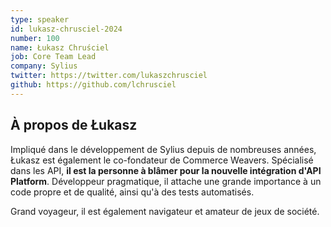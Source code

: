 ```yaml
---
type: speaker
id: lukasz-chrusciel-2024
number: 100
name: Łukasz Chruściel
job: Core Team Lead
company: Sylius
twitter: https://twitter.com/lukaszchrusciel
github: https://github.com/lchrusciel
---
```


## À propos de Łukasz

Impliqué dans le développement de Sylius depuis de nombreuses années, Łukasz est également le co-fondateur de Commerce Weavers. Spécialisé dans les API, **il est la personne à blâmer pour la nouvelle intégration d'API Platform**. Développeur pragmatique, il attache une grande importance à un code propre et de qualité, ainsi qu'à des tests automatisés.

Grand voyageur, il est également navigateur et amateur de jeux de société.


